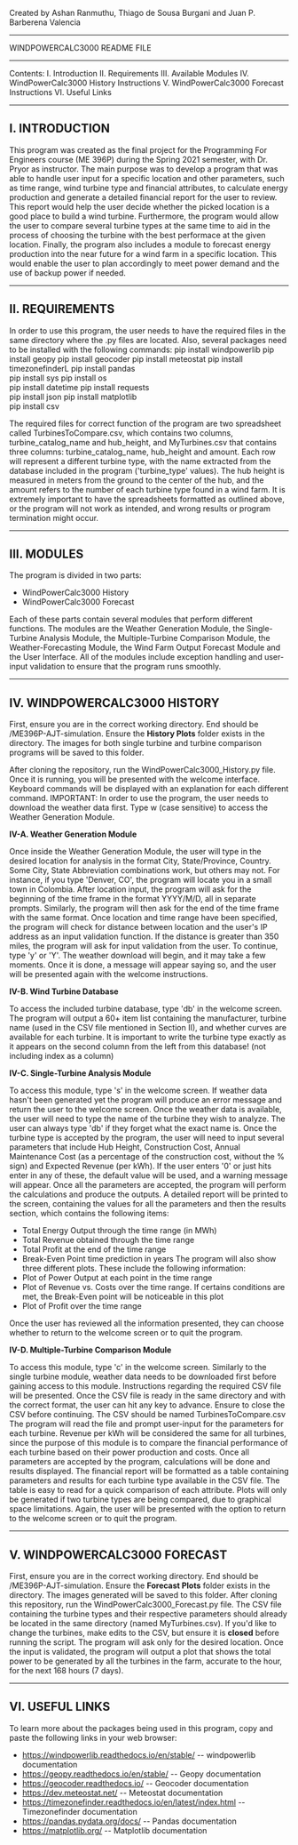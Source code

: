 Created by Ashan Ranmuthu, Thiago de Sousa Burgani and Juan P. Barberena Valencia

*****************************
WINDPOWERCALC3000 README FILE
*****************************

Contents:
I.   Introduction
II.  Requirements
III. Available Modules
IV.  WindPowerCalc3000 History Instructions
V.   WindPowerCalc3000 Forecast Instructions
VI.  Useful Links


---------------
I. INTRODUCTION
---------------
This program was created as the final project for the Programming For Engineers course (ME 396P) during the Spring 2021 semester, with Dr. Pryor as instructor.
The main purpose was to develop a program that was able to handle user input for a specific location and other parameters, such as time range, wind turbine type and financial attributes,
to calculate energy production and generate a detailed financial report for the user to review. This report would help the user decide whether the picked location is a good place to 
build a wind turbine. Furthermore, the program would allow the user to compare several turbine types at the same time to aid in the process of choosing the turbine with the best
performace at the given location. Finally, the program also includes a module to forecast energy production into the near future for a wind farm in a specific location. This would enable
the user to plan accordingly to meet power demand and the use of backup power if needed.

----------------
II. REQUIREMENTS
----------------
In order to use this program, the user needs to have the required files in the same directory where the .py files are located. Also, several packages need to be installed with the 
following commands:
  pip install windpowerlib
  pip install geopy
  pip install geocoder
  pip install meteostat
  pip install timezonefinderL
  pip install pandas        
  pip install sys
  pip install os            
  pip install datetime
  pip install requests        
  pip install json
  pip install matplotlib        
  pip install csv
  
The required files for correct function of the program are two spreadsheet called TurbinesToCompare.csv, which contains two columns, turbine_catalog_name and hub_height, and MyTurbines.csv that contains three columns: turbine_catalog_name, hub_height and amount.
Each row will represent a different turbine type, with the name extracted from the database included in the program ('turbine_type' values). The hub height is measured in meters from
the ground to the center of the hub, and the amount refers to the number of each turbine type found in a wind farm. 
It is extremely important to have the spreadsheets formatted as outlined above, or the program will not work as intended, and wrong results or program termination might occur.

------------
III. MODULES
------------
The program is divided in two parts: 
- WindPowerCalc3000 History
- WindPowerCalc3000 Forecast

Each of these parts contain several modules that perform different functions. The modules are the Weather Generation Module, the Single-Turbine Analysis Module, the Multiple-Turbine
Comparison Module, the Weather-Forecasting Module, the Wind Farm Output Forecast Module and the User Interface. All of the modules include exception handling and user-input validation
to ensure that the program runs smoothly.

-----------------------------
IV. WINDPOWERCALC3000 HISTORY
-----------------------------
First, ensure you are in the correct working directory. End should be /ME396P-AJT-simulation. Ensure the **History Plots** folder exists in the directory. The images for both single turbine and turbine comparison programs will be saved to this folder.

After cloning the repository, run the WindPowerCalc3000_History.py file. Once it is running, you will be presented with the welcome interface. Keyboard commands will be displayed with an explanation for each different command. 
IMPORTANT: In order to use the program, the user needs to download the weather data first. Type w (case sensitive) to access the Weather Generation Module.

**IV-A. Weather Generation Module**

Once inside the Weather Generation Module, the user will type in the desired location for analysis in the format City, State/Province, Country. Some City, State Abbreviation
combinations work, but others may not. For instance, if you type 'Denver, CO', the program will locate you in a small town in Colombia. After location input, the program will ask
for the beginning of the time frame in the format YYYY/M/D, all in separate prompts. Similarly, the program will then ask for the end of the time frame with the same format.
Once location and time range have been specified, the program will check for distance between location and the user's IP address as an input validation function. If the distance is
greater than 350 miles, the program will ask for input validation from the user. To continue, type 'y' or 'Y'. The weather download will begin, and it may take a few moments. 
Once it is done, a message will appear saying so, and the user will be presented again with the welcome instructions.

**IV-B. Wind Turbine Database**

To access the included turbine database, type 'db' in the welcome screen. The program will output a 60+ item list containing the manufacturer, turbine name (used in the CSV file 
mentioned in Section II), and whether curves are available for each turbine. It is important to write the turbine type exactly as it appears on the second column from the left from this database! (not including index as a column)

**IV-C. Single-Turbine Analysis Module**

To access this module, type 's' in the welcome screen. If weather data hasn't been generated yet the program will produce an error message and return the user to the welcome screen. 
Once the weather data is available, the user will need to type the name of the turbine they wish to analyze. The user can always type 'db' if they forget what the exact name is.
Once the turbine type is accepted by the program, the user will need to input several parameters that include Hub Height, Construction Cost, Annual Maintenance Cost (as a percentage
of the construction cost, without the % sign) and Expected Revenue (per kWh). If the user enters '0' or just hits enter in any of these, the default value will be used, and a 
warning message will appear.
Once all the parameters are accepted, the program will perform the calculations and produce the outputs. A detailed report will be printed to the screen, containing the values for all
the parameters and then the results section, which contains the following items:
 - Total Energy Output through the time range (in MWh)
 - Total Revenue obtained through the time range
 - Total Profit at the end of the time range
 - Break-Even Point time prediction in years
The program will also show three different plots. These include the following information:
 - Plot of Power Output at each point in the time range
 - Plot of Revenue vs. Costs over the time range. If certains conditions are met, the Break-Even point will be noticeable in this plot
 - Plot of Profit over the time range

Once the user has reviewed all the information presented, they can choose whether to return to the welcome screen or to quit the program.

**IV-D. Multiple-Turbine Comparison Module**

To access this module, type 'c' in the welcome screen. Similarly to the single turbine module, weather data needs to be downloaded first before gaining access to this module.
Instructions regarding the required CSV file will be presented. Once the CSV file is ready in the same directory and with the correct format, the user can hit any key to advance. Ensure to close the CSV before continuing. The CSV should be named TurbinesToCompare.csv The
program will read the file and prompt user-input for the parameters for each turbine. Revenue per kWh will be considered the same for all turbines, since the purpose of this module
is to compare the financial performance of each turbine based on their power production and costs. Once all parameters are accepted by the program, calculations will be done and 
results displayed. The financial report will be formatted as a table containing parameters and results for each turbine type available in the CSV file. The table is easy to read
for a quick comparison of each attribute. 
Plots will only be generated if two turbine types are being compared, due to graphical space limitations.
Again, the user will be presented with the option to return to the welcome screen or to quit the program.

-----------------------------
V. WINDPOWERCALC3000 FORECAST
-----------------------------
First, ensure you are in the correct working directory. End should be /ME396P-AJT-simulation. Ensure the **Forecast Plots** folder exists in the directory. The images generated will be saved to this folder.
After cloning this repository, run the WindPowerCalc3000_Forecast.py file. The CSV file containing the turbine types and their respective parameters should already be located in the same directory (named MyTurbines.csv). If you'd like to change the turbines, make edits to the CSV, but ensure it is **closed** before running the script.
The program will ask only for the desired location. Once the input is validated, the program will output a plot that shows the total power to be generated by all the turbines in the farm, accurate to the hour, for the next 168 hours (7 days).

----------------
VI. USEFUL LINKS
----------------
To learn more about the packages being used in this program, copy and paste the following links in your web browser:
- https://windpowerlib.readthedocs.io/en/stable/                  -- windpowerlib documentation
- https://geopy.readthedocs.io/en/stable/                         -- Geopy documentation
- https://geocoder.readthedocs.io/                                -- Geocoder documentation
- https://dev.meteostat.net/                                      -- Meteostat documentation
- https://timezonefinder.readthedocs.io/en/latest/index.html      -- Timezonefinder documentation
- https://pandas.pydata.org/docs/                                 -- Pandas documentation
- https://matplotlib.org/                                         -- Matplotlib documentation

